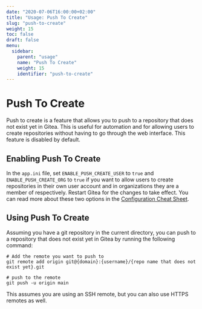 ```yaml
---
date: "2020-07-06T16:00:00+02:00"
title: "Usage: Push To Create"
slug: "push-to-create"
weight: 15
toc: false
draft: false
menu:
  sidebar:
    parent: "usage"
    name: "Push To Create"
    weight: 15
    identifier: "push-to-create"
---
```


# Push To Create

Push to create is a feature that allows you to push to a repository that does not exist yet in Gitea. This is useful for automation and for allowing users to create repositories without having to go through the web interface. This feature is disabled by default.

## Enabling Push To Create
In the `app.ini` file, set `ENABLE_PUSH_CREATE_USER` to `true` and `ENABLE_PUSH_CREATE_ORG` to `true` if you want to allow users to create repositories in their own user account and in organizations they are a member of respectively. Restart Gitea for the changes to take effect. You can read more about these two options in the [Configuration Cheat Sheet](https://docs.gitea.io/en-us/config-cheat-sheet/#repository-repository).

## Using Push To Create

Assuming you have a git repository in the current directory, you can push to a repository that does not exist yet in Gitea by running the following command:

```shell
# Add the remote you want to push to
git remote add origin git@{domain}:{username}/{repo name that does not exist yet}.git

# push to the remote
git push -u origin main
```

This assumes you are using an SSH remote, but you can also use HTTPS remotes as well.